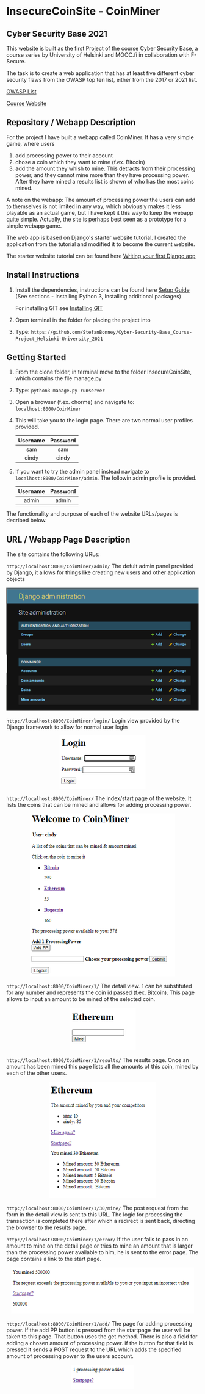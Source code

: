 # InsecureCoinSite - CoinMiner

## Cyber Security Base 2021

This website is built as the first Project of the course Cyber Security Base, a course series by University of Helsinki and MOOC.fi in 
collaboration with F-Secure. 

The task is to create a web application that has at least five different cyber security flaws from the OWASP top ten list, either 
from the 2017 or 2021 list. 


[OWASP List](https://owasp.org/www-project-top-ten/) 

[Course Website](https://cybersecuritybase.mooc.fi/) 

## Repository / Webapp Description

For the project I have built a webapp called CoinMiner. It has a very simple game, where users 
1. add processing power to their account 
2. chose a coin which they want to mine (f.ex. Bitcoin)
4. add the amount they whish to mine.
This detracts from their processing power, and they cannot mine more than they have processing power. 
After they have mined a results list is shown of who has the most coins mined.

A note on the webapp: The amount of processing power the users can add to themselves is not limited in any way,
which obviously makes it less playable as an actual game, but I have kept it this way to keep the webapp quite simple. 
Actually, the site is perhaps best seen as a prototype for a simple webapp game. 

The web app is based on Django's starter website tutorial. I created the application from the tutorial and modified it to
become the current website.

The starter website tutorial can be found here [Writing your first Django app](https://docs.djangoproject.com/en/3.1/intro/tutorial01/)

## Install Instructions 

1. Install the dependencies, instructions can be found here [Setup Guide](https://cybersecuritybase.mooc.fi/installation-guide)
   (See sections - Installing Python 3, Installing additional packages)
  
   For installing GIT see [Installing GIT](https://git-scm.com/book/en/v2/Getting-Started-Installing-Git)
  
2. Open terminal in the folder for placing the project into
3. Type: `https://github.com/StefanBonney/Cyber-Security-Base_Course-Project_Helsinki-University_2021`


## Getting Started

1. From the clone folder, in terminal move to the folder InsecureCoinSite, which contains the file manage.py
2. Type: `python3 manage.py runserver`
3. Open a browser (f.ex. chorme) and navigate to: `localhost:8000/CoinMiner`
4. This will take you to the login page. There are two normal user profiles provided.

   | Username | Password |
   |:--------:|:--------:|
   | sam      | sam      |
   | cindy    | cindy    |

5. If you want to try the admin panel instead navigate to `localhost:8000/CoinMiner/admin`. 
   The followin admin profile is provided. 

   | Username | Password |
   |:--------:|:--------:|
   | admin    | admin    |


The functionality and purpose of each of the website URLs/pages is decribed below.


## URL / Webapp Page Description


The site contains the following URLs:

`http://localhost:8000/CoinMiner/admin/`
The defult admin panel provided by Django, it allows for things like creating new users and other application objects
<p align="center">
  <img src="images/admin.png" />
</p>

`http://localhost:8000/CoinMiner/login/`
Login view provided by the Django framework to allow for normal user login

<p align="center">
  <img src="images/login.png" />
</p>


`http://localhost:8000/CoinMiner/`
The index/start page of the website. It lists the coins that can be mined and allows for adding processing power.
<p align="center">
  <img src="images/index.png" />
</p>

`http://localhost:8000/CoinMiner/1/`
The detail view. 1 can be substituted for any number and represents the coin id passed (f.ex. Bitcoin). 
This page allows to input an amount to be mined of the selected coin. 
<p align="center">
  <img src="images/detail.png" />
</p>


`http://localhost:8000/CoinMiner/1/results/`
The results page. Once an amount has been mined this page lists all the amounts of this coin, mined by each of the other users.
<p align="center">
  <img src="images/results.png" />
</p>

`http://localhost:8000/CoinMiner/1/30/mine/`
The post request from the form in the detail view is sent to this URL. The logic for processing the transaction is completed
there after which a redirect is sent back, directing the browser to the results page.

`http://localhost:8000/CoinMiner/1/error/`
If the user fails to pass in an amount to mine on the detail page or tries to mine an amount that is larger than the processing
power available to him, he is sent to the error page. The page contains a link to the start page.
<p align="center">
  <img src="images/error.png" />
</p>

`http://localhost:8000/CoinMiner/1/add/`
The page for adding processing power. If the add PP button is pressed from the startpage the user will be taken to this page.
That button uses the get method. There is also a field for adding a chosen amount of processing power. if the button for that 
field is pressed it sends a POST request to the URL which adds the specified amount of processing power to the users account.   
<p align="center">
  <img src="images/add.png" />
</p>


